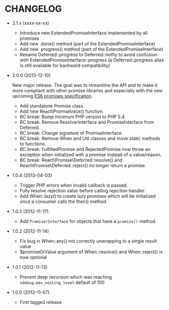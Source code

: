 CHANGELOG
=========

* 2.1.x (xxxx-xx-xx)

  * Introduce new ExtendedPromiseInterface implemented by all promises
  * Add new .done() method (part of the ExtendedPromiseInterface)
  * Add new .progress() method (part of the ExtendedPromiseInterface)
  * Rename Deferred::progress to Deferred::notfiy to avoid confusion with
    ExtendedPromiseInterface::progress (a Deferred::progress alias is still
    available for backward compatibility)

* 2.0.0 (2013-12-10)

  New major release. The goal was to streamline the API and to make it more
  compliant with other promise libraries and especially with the new upcoming
  [ES6 promises specification](https://github.com/domenic/promises-unwrapping/).

  * Add standalone Promise class.
  * Add new React\Promise\race() function.
  * BC break: Bump minimum PHP version to PHP 5.4.
  * BC break: Remove ResolverInterface and PromiseInterface from Deferred.
  * BC break: Change signature of PromiseInterface.
  * BC break: Remove When and Util classes and move static methods to functions.
  * BC break: FulfilledPromise and RejectedPromise now throw an exception when
    initialized with a promise instead of a value/reason.
  * BC break: React\Promise\Deferred::resolve() and React\Promise\Deferred::reject()
    no longer return a promise.

* 1.0.4 (2013-04-03)

  * Trigger PHP errors when invalid callback is passed.
  * Fully resolve rejection value before calling rejection handler.
  * Add When::lazy() to create lazy promises which will be initialized once a
    consumer calls the then() method.

* 1.0.3 (2012-11-17)

  * Add `PromisorInterface` for objects that have a `promise()` method.

* 1.0.2 (2012-11-14)

  * Fix bug in When::any() not correctly unwrapping to a single result value
  * $promiseOrValue argument of When::resolve() and When::reject() is now optional

* 1.0.1 (2012-11-13)

  * Prevent deep recursion which was reaching `xdebug.max_nesting_level` default of 100

* 1.0.0 (2012-11-07)

  * First tagged release
